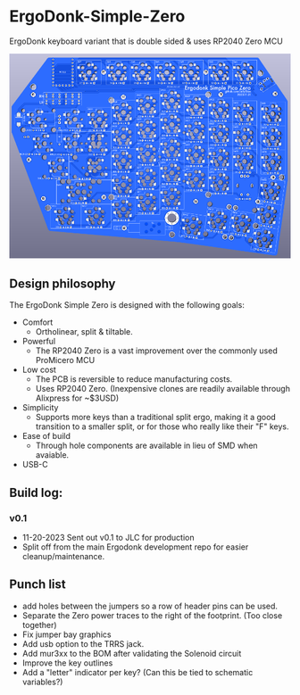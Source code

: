 # ErgoDonk-Simple-Zero
ErgoDonk keyboard variant that is double sided &amp; uses RP2040 Zero MCU

![Ergodonk simple zero v0.1](images/ergodonk_simple_zero_v0.1.png)

## Design philosophy
The ErgoDonk Simple Zero is designed with the following goals:

* Comfort
  * Ortholinear, split & tiltable.
* Powerful
  * The RP2040 Zero is a vast improvement over the commonly used ProMicero MCU
* Low cost
  * The PCB is reversible to reduce manufacturing costs.
  * Uses RP2040 Zero. (Inexpensive clones are readily available through Alixpress for ~$3USD)
* Simplicity
  * Supports more keys than a traditional split ergo, making it a good transition to a smaller split, or for those who really like their "F" keys.
* Ease of build
  * Through hole components are available in lieu of SMD when avaiable.
* USB-C




## Build log:
### v0.1
* 11-20-2023 Sent out v0.1 to JLC for production
* Split off from the main Ergodonk development repo for easier cleanup/maintenance.

## Punch list
* add holes between the jumpers so a row of header pins can be used.
* Separate the Zero power traces to the right of the footprint. (Too close together)
* Fix jumper bay graphics
* Add usb option to the TRRS jack.
* Add mur3xx to the BOM after validating the Solenoid circuit
* Improve the key outlines
* Add a "letter" indicator per key? (Can this be tied to schematic variables?)
